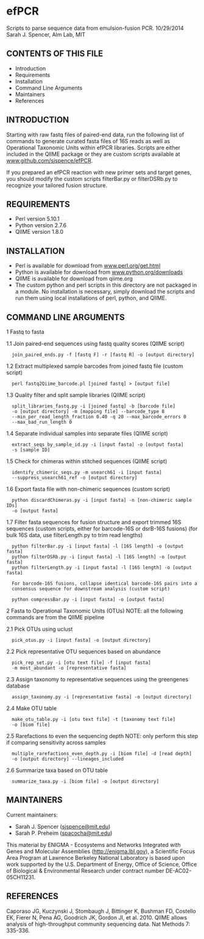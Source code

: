 efPCR
=====

Scripts to parse sequence data from emulsion-fusion PCR.
10/29/2014 Sarah J. Spencer, Alm Lab, MIT

CONTENTS OF THIS FILE
---------------------
 * Introduction
 * Requirements
 * Installation
 * Command Line Arguments
 * Maintainers
 * References

INTRODUCTION
------------
Starting with raw fastq files of paired-end data, run the following list of
commands to generate curated fasta files of 16S reads as well as Operational
Taxonomic Units within efPCR libraries. Scripts are either included in the
QIIME package or they are custom scripts available at
www.github.com/sjspence/efPCR.

If you prepared an efPCR reaction with new primer sets and target genes, you
should modify the custom scripts filterBar.py or filterDSRb.py to recognize your
tailored fusion structure.

REQUIREMENTS
------------
 * Perl version 5.10.1
 * Python version 2.7.6
 * QIIME version 1.8.0

INSTALLATION
------------
 * Perl is available for download from www.perl.org/get.html
 * Python is available for download from www.python.org/downloads
 * QIIME is available for download from qiime.org
 * The custom python and perl scripts in this directory are not packaged in a
   module. No installation is necessary, simply download the scripts
   and run them using local installations of perl, python, and QIIME.

COMMAND LINE ARGUMENTS
----------------------
1 Fastq to fasta

1.1 Join paired-end sequences using fastq quality scores (QIIME script)

      join_paired_ends.py -f [fastq F] -r [fastq R] -o [output directory]

1.2 Extract multiplexed sample barcodes from joined fastq file (custom script)

      perl fastq2Qiime_barcode.pl [joined fastq] > [output file]

1.3 Quality filter and split sample libraries (QIIME script)

      split_libraries_fastq.py -i [joined fastq] -b [barcode file]
      -o [output directory] -m [mapping file] --barcode_type 8
      --min_per_read_length_fraction 0.40 -q 20 --max_barcode_errors 0
      --max_bad_run_length 0

1.4 Separate individual samples into separate files (QIIME script)

      extract_seqs_by_sample_id.py -i [input fasta] -o [output fasta]
      -s [sample ID]

1.5 Check for chimeras within stitched sequences (QIIME script)

      identify_chimeric_seqs.py -m usearch61 -i [input fasta]
      --suppress_usearch61_ref -o [output directory]

1.6 Export fasta file with non-chimeric sequences (custom script)

      python discardChimeras.py -i [input fasta] -n [non-chimeric sample IDs]
      -o [output fasta]

1.7 Filter fasta sequences for fusion structure and export trimmed 16S sequences
    (custom scripts, either for barcode-16S or dsrB-16S fusions)
    (for bulk 16S data, use filterLength.py to trim read lengths)

      python filterBar.py -i [input fasta] -l [16S length] -o [output fasta]
      python filterDSRb.py -i [input fasta] -l [16S length] -o [output fasta]
      python filterLength.py -i [input fasta] -l [16S length] -o [output fasta]

      For barcode-16S fusions, collapse identical barcode-16S pairs into a
      consensus sequence for downstream analysis (custom script)

      python compressBar.py -i [input fasta] -o [output fasta]

2 Fasta to Operational Taxonomic Units (OTUs)
  NOTE: all the following commands are from the QIIME pipeline

2.1 Pick OTUs using uclust

      pick_otus.py -i [input fasta] -o [output directory]

2.2 Pick representative OTU sequences based on abundance

      pick_rep_set.py -i [otu text file] -f [input fasta]
      -m most_abundant -o [representative fasta]

2.3 Assign taxonomy to representative sequences using the greengenes database

      assign_taxonomy.py -i [representative fasta] -o [output directory]

2.4 Make OTU table

      make_otu_table.py -i [otu text file] -t [taxonomy text file]
      -o [biom file]

2.5 Rarefactions to even the sequencing depth
    NOTE: only perform this step if comparing sensitivity across samples

      multiple_rarefactions_even_depth.py -i [biom file] -d [read depth]
      -o [output directory] --lineages_included

2.6 Summarize taxa based on OTU table

      summarize_taxa.py -i [biom file] -o [output directory]

MAINTAINERS
-----------
Current maintainers:
 * Sarah J. Spencer (sjspence@mit.edu)
 * Sarah P. Preheim (spacocha@mit.edu)

This material by ENIGMA - Ecosystems and Networks Integrated with Genes and Molecular Assemblies (http://enigma.lbl.gov), a Scientific Focus Area Program at Lawrence Berkeley National Laboratory is based upon work supported by the U.S. Department of Energy, Office of Science, Office of Biological & Environmental Research under contract number DE-AC02-05CH11231.

REFERENCES
----------
Caporaso JG, Kuczynski J, Stombaugh J, Bittinger K, Bushman FD, Costello EK, Fierer N, Pena AG, Goodrich JK, Gordon JI, et al. 2010. QIIME allows analysis of high-throughput community sequencing data. Nat Methods 7: 335-336.
